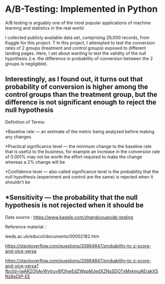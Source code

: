 # A/B-Testing: Implemented in Python

A/B testing is arguably one of the most popular applications of machine learning and statistics in the real world

I collected publicly available data set, comprising 29,000 records, from Kaggle for this project. T In this project, I attempted to test the conversion rates of 2 groups (treatment and control groups) exposed to different landing pages. Here, I set about wanting to test the validity of the null hypothesis (i.e. the difference in probability of conversion between the 2 groups is negligible).

Interestingly, as I found out, it turns out that probability of conversion is higher among the control groups than the treatment group, but the difference is not significant enough to reject the null hypothesis
-----------------------------------------------------------------------------------------------------------------------------------------------------------------------------------
Definition of Terms:

*Baseline rate — an estimate of the metric being analyzed before making any changes

*Practical significance level — the minimum change to the baseline rate that is useful to the business, for example an increase in the conversion rate of 0.001% may not be worth the effort required to make the change whereas a 2% change will be

*Confidence level — also called significance level is the probability that the null hypothesis (experiment and control are the same) is rejected when it shouldn’t be

*Sensitivity — the probability that the null hypothesis is not rejected when it should be
-----------------------------------------------------------------------------------------------------------------------------------------------------------------------------------

Data source : https://www.kaggle.com/zhangluyuan/ab-testing

Reference material :

leeds.ac.uk/educol/documents/00002182.htm

https://stackoverflow.com/questions/20864847/probability-to-z-score-and-vice-versa

https://stackoverflow.com/questions/20864847/probability-to-z-score-and-vice-versa?fbclid=IwAR2OhAyWytruv8fOhwEdZWppMJedXZNsSDOTxMxkmuAErakXSNz8xDtP-EE

